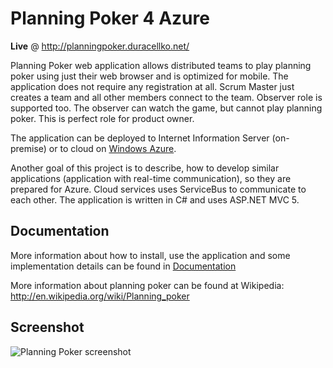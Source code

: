 # Planning Poker 4 Azure

**Live** @ http://planningpoker.duracellko.net/

Planning Poker web application allows distributed teams to play planning poker using just their web browser and is optimized for mobile. The application does not require any registration at all. Scrum Master just creates a team and all other members connect to the team. Observer role is supported too. The observer can watch the game, but cannot play planning poker. This is perfect role for product owner.

The application can be deployed to Internet Information Server (on-premise) or to cloud on [Windows Azure](http://www.windowsazure.com).

Another goal of this project is to describe, how to develop similar applications (application with real-time communication), so they are prepared for Azure. Cloud services uses ServiceBus to communicate to each other. The application is written in C# and uses ASP.NET MVC 5.

## Documentation

More information about how to install, use the application and some implementation details can be found in [Documentation](https://github.com/duracellko/planningpoker4azure/wiki)

More information about planning poker can be found at Wikipedia: http://en.wikipedia.org/wiki/Planning_poker

## Screenshot

![Planning Poker screenshot](https://github.com/duracellko/planningpoker4azure/wiki/images/Screenshot.png)
